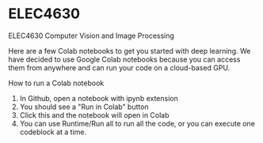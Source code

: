 # ELEC4630
ELEC4630 Computer Vision and Image Processing

Here are a few Colab notebooks to get you started with deep learning.  We have decided to use Google Colab notebooks because you can access them from anywhere and can run your code on a cloud-based GPU.  

How to run a Colab notebook

1. In Github, open a notebook with ipynb extension
2. You should see a "Run in Colab" button
3. Click this and the notebook will open in Colab
4. You can use Runtime/Run all to run all the code, or you can execute one codeblock at a time.

